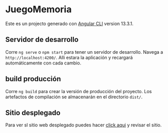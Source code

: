 # JuegoMemoria

Este es un projecto generado con [Angular CLI](https://github.com/angular/angular-cli) version 13.3.1.

## Servidor de desarrollo

Corre `ng serve` o  `npm start` para tener un servidor de desarrollo. Navega a `http://localhost:4200/`. Alli estara la aplicación y recargará automáticamente con cada cambio.

## build producción

Corre `ng build` para crear la versión de producción del proyecto. Los artefactos de compilación se almacenarán en el directorio `dist/`.

## Sitio desplegado

Para ver sl sitio web desplegado puedes hacer [click aqui](https://website-games.vercel.app/) y revisar el sitio.
